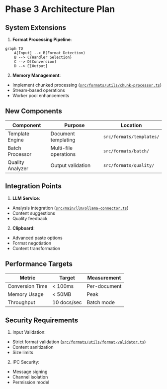 # Phase 3 Architecture Plan

## System Extensions
1. **Format Processing Pipeline**:
```mermaid
graph TD
    A[Input] --> B(Format Detection)
    B --> C{Handler Selection}
    C --> D[Conversion]
    D --> E[Output]
```

2. **Memory Management**:
- Implement chunked processing ([`src/formats/utils/chunk-processor.ts`](src/formats/utils/chunk-processor.ts))
- Stream-based operations
- Worker pool enhancements

## New Components
| Component | Purpose | Location |
|-----------|---------|----------|
| Template Engine | Document templating | `src/formats/templates/` |
| Batch Processor | Multi-file operations | `src/formats/batch/` |
| Quality Analyzer | Output validation | `src/formats/quality/` |

## Integration Points
1. **LLM Service**:
- Analysis integration ([`src/main/llm/ollama-connector.ts`](src/main/llm/ollama-connector.ts))
- Content suggestions
- Quality feedback

2. **Clipboard**:
- Advanced paste options
- Format negotiation
- Content transformation

## Performance Targets
| Metric | Target | Measurement |
|--------|--------|-------------|
| Conversion Time | < 100ms | Per-document |
| Memory Usage | < 50MB | Peak |
| Throughput | 10 docs/sec | Batch mode |

## Security Requirements
1. Input Validation:
- Strict format validation ([`src/formats/utils/format-validator.ts`](src/formats/utils/format-validator.ts))
- Content sanitization
- Size limits

2. IPC Security:
- Message signing
- Channel isolation
- Permission model